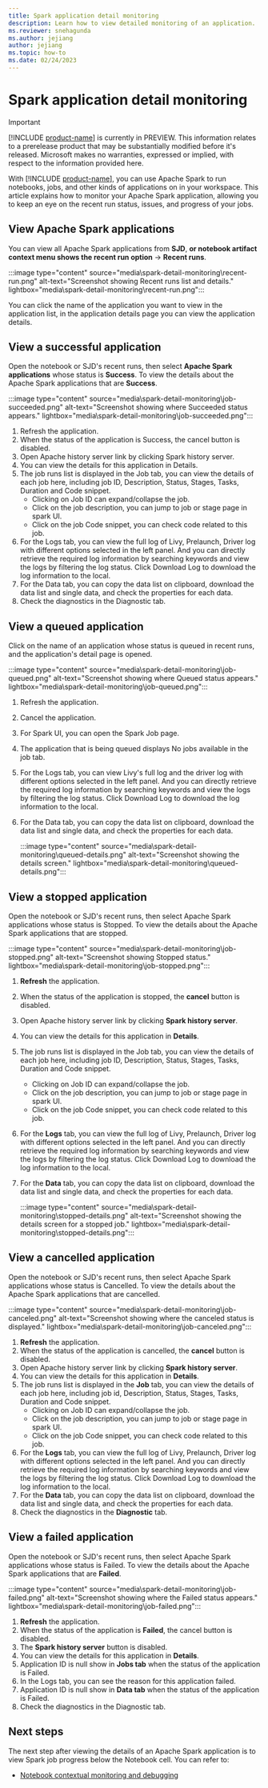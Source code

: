 ```yaml
---
title: Spark application detail monitoring
description: Learn how to view detailed monitoring of an application.
ms.reviewer: snehagunda
ms.author: jejiang
author: jejiang
ms.topic: how-to
ms.date: 02/24/2023
---
```


# Spark application detail monitoring

> [!IMPORTANT]
> [!INCLUDE [product-name](../includes/product-name.md)] is currently in PREVIEW. This information relates to a prerelease product that may be substantially modified before it's released. Microsoft makes no warranties, expressed or implied, with respect to the information provided here.

With [!INCLUDE [product-name](../includes/product-name.md)], you can use Apache Spark to run notebooks, jobs, and other kinds of applications on in your workspace. This article explains how to monitor your Apache Spark application, allowing you to keep an eye on the recent run status, issues, and progress of your jobs.

## View Apache Spark applications

You can view all Apache Spark applications from **SJD**, **or notebook artifact context menu shows the recent run option** -> **Recent runs**.

:::image type="content" source="media\spark-detail-monitoring\recent-run.png" alt-text="Screenshot showing Recent runs list and details." lightbox="media\spark-detail-monitoring\recent-run.png":::

You can click the name of the application you want to view in the application list, in the application details page you can view the application details.

## View a successful application

Open the notebook or SJD's recent runs, then select **Apache Spark applications** whose status is **Success**. To view the details about the Apache Spark applications that are **Success**.

:::image type="content" source="media\spark-detail-monitoring\job-succeeded.png" alt-text="Screenshot showing where Succeeded status appears." lightbox="media\spark-detail-monitoring\job-succeeded.png":::

1. Refresh the application.
2. When the status of the application is Success, the cancel button is disabled.
3. Open Apache history server link by clicking Spark history server.
4. You can view the details for this application in Details.
5. The job runs list is displayed in the Job tab, you can view the details of each job here, including job ID, Description, Status, Stages, Tasks, Duration and Code snippet.
    - Clicking on Job ID can expand/collapse the job.
    - Click on the job description, you can jump to job or stage page in spark UI.
    - Click on the job Code snippet, you can check code related to this job.
6. For the Logs tab, you can view the full log of Livy, Prelaunch, Driver log with different options selected in the left panel. And you can directly retrieve the required log information by searching keywords and view the logs by filtering the log status. Click Download Log to download the log information to the local.
7. For the Data tab, you can copy the data list on clipboard, download the data list and single data, and check the properties for each data.
8. Check the diagnostics in the Diagnostic tab.

## View a queued application

Click on the name of an application whose status is queued in recent runs, and the application's detail page is opened.

:::image type="content" source="media\spark-detail-monitoring\job-queued.png" alt-text="Screenshot showing where Queued status appears." lightbox="media\spark-detail-monitoring\job-queued.png":::

1. Refresh the application.
2. Cancel the application.
3. For Spark UI, you can open the Spark Job page.
4. The application that is being queued displays No jobs available in the job tab.
5. For the Logs tab, you can view Livy's full log and the driver log with different options selected in the left panel. And you can directly retrieve the required log information by searching keywords and view the logs by filtering the log status. Click Download Log to download the log information to the local.
6. For the Data tab, you can copy the data list on clipboard, download the data list and single data, and check the properties for each data.

    :::image type="content" source="media\spark-detail-monitoring\queued-details.png" alt-text="Screenshot showing the details screen." lightbox="media\spark-detail-monitoring\queued-details.png":::

## View a stopped application

Open the notebook or SJD's recent runs, then select Apache Spark applications whose status is Stopped. To view the details about the Apache Spark applications that are stopped.

:::image type="content" source="media\spark-detail-monitoring\job-stopped.png" alt-text="Screenshot showing Stopped status." lightbox="media\spark-detail-monitoring\job-stopped.png":::

1. **Refresh** the application.
2. When the status of the application is stopped, the **cancel** button is disabled.
3. Open Apache history server link by clicking **Spark history server**.
4. You can view the details for this application in **Details**.
5. The job runs list is displayed in the Job tab, you can view the details of each job here, including job ID, Description, Status, Stages, Tasks, Duration and Code snippet.
    - Clicking on Job ID can expand/collapse the job.
    - Click on the job description, you can jump to job or stage page in spark UI.
    - Click on the job Code snippet, you can check code related to this job.
6. For the **Logs** tab, you can view the full log of Livy, Prelaunch, Driver log with different options selected in the left panel. And you can directly retrieve the required log information by searching keywords and view the logs by filtering the log status. Click Download Log to download the log information to the local.
7. For the **Data** tab, you can copy the data list on clipboard, download the data list and single data, and check the properties for each data.

    :::image type="content" source="media\spark-detail-monitoring\stopped-details.png" alt-text="Screenshot showing the details screen for a stopped job." lightbox="media\spark-detail-monitoring\stopped-details.png":::

## View a cancelled application

Open the notebook or SJD's recent runs, then select Apache Spark applications whose status is Cancelled. To view the details about the Apache Spark applications that are cancelled.

:::image type="content" source="media\spark-detail-monitoring\job-canceled.png" alt-text="Screenshot showing where the canceled status is displayed." lightbox="media\spark-detail-monitoring\job-canceled.png":::

1. **Refresh** the application.
2. When the status of the application is cancelled, the **cancel** button is disabled.
3. Open Apache history server link by clicking **Spark history server**.
4. You can view the details for this application in **Details**.
5. The job runs list is displayed in the **Job** tab, you can view the details of each job here, including job id, Description, Status, Stages, Tasks, Duration and Code snippet.
    - Clicking on Job ID can expand/collapse the job.
    - Click on the job description, you can jump to job or stage page in spark UI.
    - Click on the job Code snippet, you can check code related to this job.
6. For the **Logs** tab, you can view the full log of Livy, Prelaunch, Driver log with different options selected in the left panel. And you can directly retrieve the required log information by searching keywords and view the logs by filtering the log status. Click Download Log to download the log information to the local.
7. For the **Data** tab, you can copy the data list on clipboard, download the data list and single data, and check the properties for each data.
8. Check the diagnostics in the **Diagnostic** tab.

## View a failed application

Open the notebook or SJD's recent runs, then select Apache Spark applications whose status is Failed. To view the details about the Apache Spark applications that are **Failed**.

:::image type="content" source="media\spark-detail-monitoring\job-failed.png" alt-text="Screenshot showing where the Failed status appears." lightbox="media\spark-detail-monitoring\job-failed.png":::

1. **Refresh** the application.
2. When the status of the application is **Failed**, the cancel button is disabled.
3. The **Spark history server** button is disabled.
4. You can view the details for this application in **Details**.
5. Application ID is null show in **Jobs tab** when the status of the application is Failed.
6. In the Logs tab, you can see the reason for this application failed.
7. Application ID is null show in **Data tab** when the status of the application is Failed.
8. Check the diagnostics in the Diagnostic tab.

## Next steps

The next step after viewing the details of an Apache Spark application is to view Spark job progress below the Notebook cell. You can refer to:

- [Notebook contextual monitoring and debugging](spark-monitor-debug.md)

